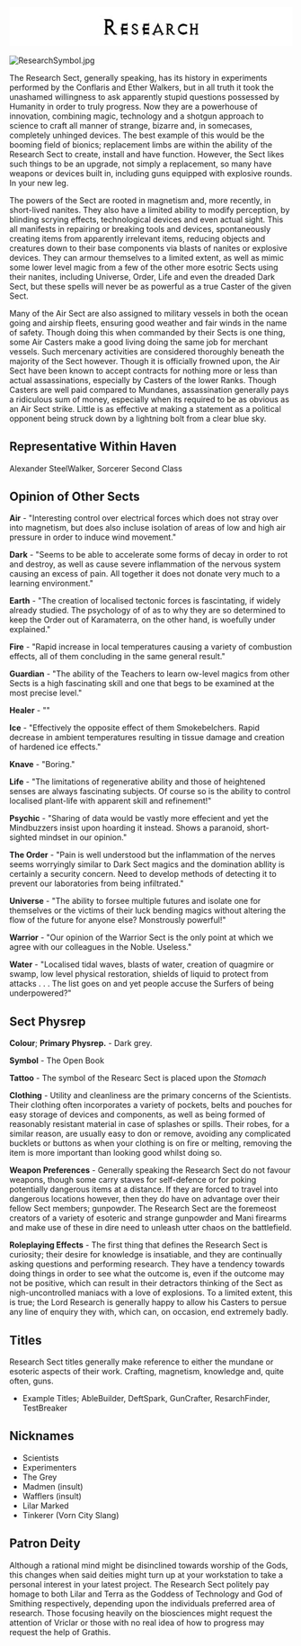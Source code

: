 

<div class="center" style="width: auto; margin-left: auto; margin-right: auto;">

![<File:Research.jpg>](Research.jpg "File:Research.jpg")

</div>

![ResearchSymbol.jpg](ResearchSymbol.jpg "ResearchSymbol.jpg")

The Research Sect, generally speaking, has its history in experiments
performed by the Conflaris and Ether Walkers, but in all truth it took
the unashamed willingness to ask apparently stupid questions possessed
by Humanity in order to truly progress. Now they are a powerhouse of 
innovation, combining magic, technology and a shotgun approach to science
to craft all manner of strange, bizarre and, in somecases, completely
unhinged devices. The best example of this would be the booming field
of bionics; replacement limbs are within the ability of the Research
Sect to create, install and have function. However, the Sect likes such
things to be an upgrade, not simply a replacement, so many have weapons
or devices built in, including guns equipped with explosive rounds. In
your new leg.

The powers of the Sect are rooted in magnetism and, more recently, in
short-lived nanites. They also have a limited ability to modify perception,
by blinding scrying effects, technological devices and even actual sight.
This all manifests in repairing or breaking tools and devices, spontaneously
creating items from apparently irrelevant items, reducing objects and
creatures down to their base components via blasts of nanites or explosive
devices. They can armour themselves to a limited extent, as well as mimic
some lower level magic from a few of the other more esotric Sects using
their nanites, including Universe, Order, Life and even the dreaded Dark
Sect, but these spells will never be as powerful as a true Caster of the
given Sect.

Many of the Air Sect are also assigned to military vessels in both the
ocean going and airship fleets, ensuring good weather and fair winds in
the name of safety. Though doing this when commanded by their Sects is
one thing, some Air Casters make a good living doing the same job for
merchant vessels. Such mercenary activities are considered thoroughly
beneath the majority of the Sect however. Though it is officially
frowned upon, the Air Sect have been known to accept contracts for
nothing more or less than actual assassinations, especially by Casters
of the lower Ranks. Though Casters are well paid compared to Mundanes,
assassination generally pays a ridiculous sum of money, especially when
its required to be as obvious as an Air Sect strike. Little is as
effective at making a statement as a political opponent being struck
down by a lightning bolt from a clear blue sky.

## **Representative Within Haven**

Alexander SteelWalker, Sorcerer Second Class

## **Opinion of Other Sects**


**Air** - "Interesting control over electrical forces which does not stray over into magnetism, but does also incluse isolation of areas of low and high air pressure in order to induce wind movement."  
  
**Dark** - "Seems to be able to accelerate some forms of decay in order to rot and destroy, as well as cause severe inflammation of the nervous system causing an excess of pain. All together it does not donate very much to a learning environment."

**Earth** - "The creation of localised tectonic forces is fascintating, if widely already studied. The psychology of of as to why they are so determined to keep the Order out of Karamaterra, on the other hand, is woefully under explained."

**Fire** - "Rapid increase in local temperatures causing a variety of combustion effects, all of them concluding in the same general result."

**Guardian** - "The ability of the Teachers to learn ow-level magics from other Sects is a high fascinating skill and one that begs to be examined at the most precise level."

**Healer** - ""

**Ice** - "Effectively the opposite effect of them Smokebelchers. Rapid decrease in ambient temperatures resulting in tissue damage and creation of hardened ice effects."

**Knave** - "Boring."

**Life** - "The limitations of regenerative ability and those of heightened senses are always fascinating subjects. Of course so is the ability to control localised plant-life with apparent skill and refinement!"

**Psychic** - "Sharing of data would be vastly more effecient and yet the Mindbuzzers insist upon hoarding it instead. Shows a paranoid, short-sighted mindset in our opinion."

**The Order** - "Pain is well understood but the inflammation of the nerves seems worryingly similar to Dark Sect magics and the domination abllity is certainly a security concern. Need to develop methods of detecting it to prevent our laboratories from being infiltrated."

**Universe** - "The ability to forsee multiple futures and isolate one for themselves or the victims of their luck bending magics without altering the flow of the future for anyone else? Monstrously powerful!"

**Warrior** - "Our opinion of the Warrior Sect is the only point at which we agree with our colleagues in the Noble. Useless."

**Water** - "Localised tidal waves, blasts of water, creation of quagmire or swamp, low level physical restoration, shields of liquid to protect from attacks . . . The list goes on and yet people accuse the Surfers of being underpowered?"

## **Sect Physrep**

**Colour**; **Primary Physrep.** - Dark grey.

**Symbol** - The Open Book

**Tattoo** - The symbol of the Researc Sect is placed upon the *Stomach*

**Clothing** - Utility and cleanliness are the primary concerns of the Scientists. Their clothing often incorporates a variety of pockets, belts and pouches for easy storage of devices and components, as well as being formed of reasonably resistant material in case of splashes or spills. Their robes, for a similar reason, are usually easy to don or remove, avoiding any complicated bucklets or buttons as when your clothing is on fire or melting, removing the item is more important than looking good whilst doing so.

**Weapon Preferences** - Generally speaking the Research Sect do not favour weapons, though some carry staves for self-defence or for poking potentially dangerous items at a distance. If they are forced to travel into dangerous locations however, then they do have on advantage over their fellow Sect members; gunpowder. The Research Sect are the foremeost creators of a variety of esoteric and strange gunpowder and Mani firearms and make use of these in dire need to unleash utter chaos on the battlefield.

**Roleplaying Effects** - The first thing that defines the Research Sect
is curiosity; their desire for knowledge is insatiable, and they are
continually asking questions and performing research. They have a tendency
towards doing things in order to see what the outcome is, even if the
outcome may not be positive, which can result in their detractors
thinking of the Sect as nigh-uncontrolled maniacs with a love of explosions.
To a limited extent, this is true; the Lord Research is generally happy
to allow his Casters to persue any line of enquiry they with, which can,
on occasion, end extremely badly.
  
## **Titles**

Research Sect titles generally make reference to either the mundane or
esoteric aspects of their work. Crafting, magnetism, knowledge and, quite
often, guns.

  - Example Titles; AbleBuilder, DeftSpark, GunCrafter, ResarchFinder, TestBreaker 

## **Nicknames**

  - Scientists
  - Experimenters
  - The Grey
  - Madmen (insult)
  - Wafflers (insult)
  - Lilar Marked
  - Tinkerer (Vorn City Slang)

## **Patron Deity**

Although a rational mind might be disinclined towards worship of the
Gods, this changes when said deities might turn up at your workstation
to take a personal interest in your latest project. The Research Sect 
politely pay homage to both Lilar and Terra as the Goddess of Technology
and God of Smithing respectively, depending upon the individuals preferred
area of research. Those focusing heavily on the biosciences might request 
the attention of Vriclar or those with no real idea of how to progress may
request the help of Grathis.
